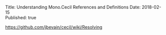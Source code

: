 Title: Understanding Mono.Cecil References and Definitions
Date: 2018-02-15  
Published: true  


https://github.com/jbevain/cecil/wiki/Resolving
